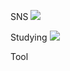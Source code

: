 
SNS
 <img src="https://img.shields.io/badge/instagram-E4405F?style=flat-square&logo=instagram&logoColor=white"/>
&nbsp; 


 
Studying
<img src="https://img.shields.io/badge/Java-007396?style=flat-square&logo=OpenJDK&logoColor=white"/>


Tool
